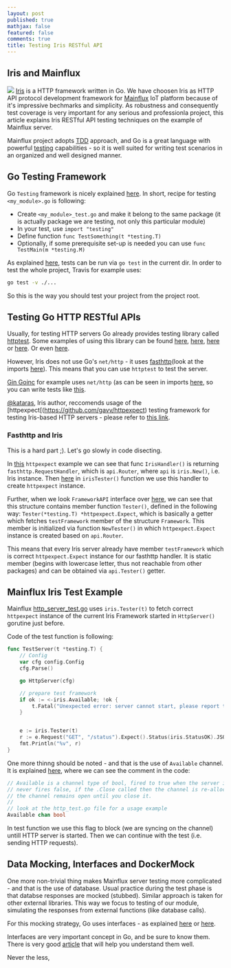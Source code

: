 ```yaml
---
layout: post
published: true
mathjax: false
featured: false
comments: true
title: Testing Iris RESTful API
---
```

## Iris and Mainflux
![](https://hd.unsplash.com/photo-1466027397211-20d0f2449a3f)
[Iris](https://github.com/kataras/iris) is a HTTP framework written in Go. We have choosen Iris as HTTP API protocol development framework for [Mainflux](https://github.com/Mainflux/mainflux) IoT platform because of it's impressive bechmarks and simplicity. As robustness and consequently test coverage is very important for any serious and professionla project, this article explains Iris RESTful API testing techniques on the example of Mainflux server.


Mainflux project adopts [TDD](https://en.wikipedia.org/wiki/Test-driven_development) approach, and Go is a great language with powerful [testing](https://golang.org/pkg/testing/) capabilities - so it is well suited for writing test scenarios in an organized and well designed manner.

## Go Testing Framework
Go `Testing` framework is nicely explained [here](https://golang.org/doc/code.html#Testing).
In short, recipe for testing `<my_module>.go` is following:

- Create `<my_module>_test.go` and make it belong to the same package (it is actually package we are testing, not only this particular module)
- In your test, use `import "testing"`
- Define function `func TestSomething(t *testing.T)`
- Optionally, if some prerequisite set-up is needed you can use `func TestMain(m *testing.M)`

As explained [here](https://blog.golang.org/examples), tests can be run via `go test` in the current dir. In order to test the whole project, Travis for example uses:

```bash
go test -v ./...
```

So this is the way you should test your project from the project root.

## Testing Go HTTP RESTful APIs
Usually, for testing HTTP servers Go already provides testing library called [httptest](https://golang.org/pkg/net/http/httptest/). Some examples of using this library can be found [here](https://gist.github.com/cespare/4992458), [here](http://www.markjberger.com/testing-web-apps-in-golang/), [here](https://groups.google.com/forum/#!topic/golang-nuts/GWYSt70uvlQ) or [here](https://blog.pivotal.io/labs/labs/a-rubyist-leaning-go-testing-http-handlers). Or even [here](https://elithrar.github.io/article/testing-http-handlers-go/).

However, Iris does not use Go's `net/http` - it uses [fasthttp](https://github.com/valyala/fasthttp)(look at the imports [here](https://github.com/kataras/iris/blob/master/http.go)). This means that you can use `httptest` to test the server.

[Gin Goinc](https://github.com/gin-gonic/gin) for example uses `net/http` (as can be seen in imports [here](https://github.com/gin-gonic/gin/blob/develop/gin.go), so you can write tests like [this](https://github.com/gin-gonic/gin/issues/549#issuecomment-203419679).

[@kataras](https://github.com/kataras), Iris author, reccomends usage of the [httpexpect[(https://github.com/gavv/httpexpect) testing framework for testing Iris-based HTTP servers - please refer to [this link](https://github.com/kataras/iris#testing).

### Fasthttp and Iris
This is a hard part ;). Let's go slowly in code disecting.

In [this](https://github.com/gavv/httpexpect/blob/master/example/iris.go) `httpexpect` example we can see that func `IrisHandler()` is returning `fasthttp.RequestHandler`, which is `api.Router`, where `api` is `iris.New()`, i.e. Iris instance. Then [here](https://github.com/gavv/httpexpect/blob/master/example/iris_test.go) in `irisTester()` function we use this handler to create `httpexpect` instance.

Further, when we look `FrameworkAPI` interface over [here](https://github.com/kataras/iris/blob/master/iris.go), we can see that this structure contains member function `Tester()`, defined in the following way: `Tester(*testing.T) *httpexpect.Expect`, which is basically a getter which fetches `testFramework` member of the structure `Framework`. This member is initialized via function `NewTester()` in which `httpexpect.Expect` instance is created based on `api.Router`.

This means that every Iris server already have member `testFramework` which is correct `httpexpect.Expect` instance for our fasthttp handler. It is static member (begins with lowercase letter, thus not reachable from other packages) and can be obtained via `api.Tester()` getter.

## Mainflux Iris Test Example
Mainflux [http_server_test.go](https://github.com/Mainflux/mainflux/blob/master/servers/http_server_test.go) uses `iris.Tester(t)` to fetch correct `httpexpect` instance of the current Iris Framework started in `HttpServer()` gorutine just before.

Code of the test function is following:

```go
func TestServer(t *testing.T) {
	// Config
	var cfg config.Config
	cfg.Parse()

	go HttpServer(cfg)

	// prepare test framework
	if ok := <-iris.Available; !ok {
		t.Fatal("Unexpected error: server cannot start, please report this as bug!!")
	}


	e := iris.Tester(t)
	r := e.Request("GET", "/status").Expect().Status(iris.StatusOK).JSON()
	fmt.Println("%v", r)
}
```

One more thinng should be noted - and that is the use of `Available` channel. It is explained [here](https://github.com/kataras/iris/blob/master/iris.go), where we can see the comment in the code:

```go
// Available is a channel type of bool, fired to true when the server is opened and all plugins ran
// never fires false, if the .Close called then the channel is re-allocating.
// the channel remains open until you close it.
//
// look at the http_test.go file for a usage example
Available chan bool
```

In test function we use this flag to block (we are syncing on the channel) untill HTTP server is started. Then we can continue with the test (i.e. sending HTTP requests).


## Data Mocking, Interfaces and DockerMock
One more non-trivial thing makes Mainflux server testing more complicated - and that is the use of database. Usual practice during the test phase is that databse responses are mocked (stubbed). Similar approach is taken for other external libraries. This way we focus to testing of our module, simulating the responses from external functions (like database calls).

For this mocking strategy, Go uses interfaces - as explained [here](http://relistan.com/writing-testable-apps-in-go/) or [here](https://medium.com/@matryer/5-simple-tips-and-tricks-for-writing-unit-tests-in-golang-619653f90742#.b05i7m1om).

Interfaces are very important concept in Go, and be sure to know them. There is very good [article](http://jordanorelli.com/post/32665860244/how-to-use-interfaces-in-go) that will help you understand them well.

Never the less, 
